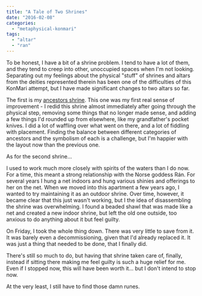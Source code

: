```yaml
---
title: "A Tale of Two Shrines"
date: "2016-02-08"
categories: 
  - "metaphysical-konmari"
tags: 
  - "altar"
  - "ran"
---
```


To be honest, I have a bit of a shrine problem. I tend to have a lot of them, and they tend to creep into other, unoccupied spaces when I'm not looking. Separating out my feelings about the physical "stuff" of shrines and altars from the deities represented therein has been one of the difficulties of this KonMari attempt, but I have made significant changes to two altars so far.

The first is my [ancestors shrine](http://jackofmanytrades.info/2015/02/the-ancestor-altar/). This one was my first real sense of improvement - I redid this shrine almost immediately after going through the physical step, removing some things that no longer made sense, and adding a few things I'd rounded up from elsewhere, like my grandfather's pocket knives. I did a lot of waffling over what went on there, and a lot of fiddling with placement. Finding the balance between different categories of ancestors and the symbolism of each is a challenge, but I'm happier with the layout now than the previous one.

As for the second shrine...

I used to work much more closely with spirits of the waters than I do now. For a time, this meant a strong relationship with the Norse goddess Rán. For several years I hung a net indoors and hung various shinies and offerings to her on the net. When we moved into this apartment a few years ago, I wanted to try maintaining it as an outdoor shrine. Over time, however, it became clear that this just wasn't working, but I the idea of disassembling the shrine was overwhelming. I found a beaded shawl that was made like a net and created a new indoor shrine, but left the old one outside, too anxious to do anything about it but feel guilty.

On Friday, I took the whole thing down. There was very little to save from it. It was barely even a decommissioning, given that I'd already replaced it. It was just a thing that needed to be done, that I finally did.

There's still so much to do, but having that shrine taken care of, finally, instead if sitting there making me feel guilty is such a huge relief for me. Even if I stopped now, this will have been worth it... but I don't intend to stop now.

At the very least, I still have to find those damn runes.
